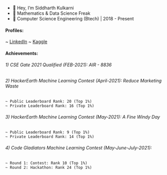 - 👋 Hey, I’m Siddharth Kulkarni
- 📐 Mathematics & Data Science Freak
- 🏫 Computer Science Engineering (Btech) | 2018 - Present

#### Profiles:
  ~ [Linkedln](https://www.linkedin.com/in/siddharth-kulkarni-0296a01aa/)
  ~ [Kaggle](https://www.kaggle.com/mykeysid10)

#### Achievements:

###### 1) CSE Gate 2021 Qualified (FEB-2021): AIR - 8836
###### 2) HackerEarth Machine Learning Contest (April-2021): Reduce Marketing Waste
    ~ Public Leaderboard Rank: 20 (Top 1%)
    ~ Private Leaderboard Rank: 16 (Top 1%)
###### 3) HackerEarth Machine Learning Contest (May-2021): A Fine Windy Day
    ~ Public Leaderboard Rank: 9 (Top 1%)
    ~ Private Leaderboard Rank: 14 (Top 1%)
###### 4) Code Gladiators Machine Learning Contest (May-June-July-2021): 
    ~ Round 1: Contest: Rank 10 (Top 1%)
    ~ Round 2: Hackathon: Rank 24 (Top 1%) 
    
